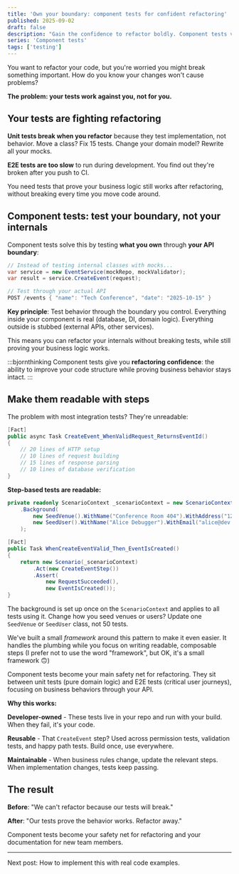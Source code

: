 ```yaml
---
title: 'Own your boundary: component tests for confident refactoring'
published: 2025-09-02
draft: false
description: "Gain the confidence to refactor boldly. Component tests verify business behavior without breaking on implementation changes, filling the gap between fragile unit tests and slow E2E tests."
series: 'Component tests'
tags: ['testing']
---
```


You want to refactor your code, but you're worried you might break something important. How do you know your changes won't cause problems?

**The problem: your tests work against you, not for you.**

## Your tests are fighting refactoring

**Unit tests break when you refactor** because they test implementation, not behavior. Move a class? Fix 15 tests. Change your domain model? Rewrite all your mocks.

**E2E tests are too slow** to run during development. You find out they're broken after you push to CI.

You need tests that prove your business logic still works after refactoring, without breaking every time you move code around.

## Component tests: test your boundary, not your internals

Component tests solve this by testing **what you own** through **your API boundary**:

```csharp
// Instead of testing internal classes with mocks...
var service = new EventService(mockRepo, mockValidator);
var result = service.CreateEvent(request);

// Test through your actual API
POST /events { "name": "Tech Conference", "date": "2025-10-15" }
```

**Key principle**: Test behavior through the boundary you control. Everything inside your component is real (database, DI, domain logic). Everything outside is stubbed (external APIs, other services).

This means you can refactor your internals without breaking tests, while still proving your business logic works.

:::bjornthinking
Component tests give you **refactoring confidence**: the ability to improve your code structure while proving business behavior stays intact.
:::

## Make them readable with steps

The problem with most integration tests? They're unreadable:

```csharp
[Fact]
public async Task CreateEvent_WhenValidRequest_ReturnsEventId()
{
    // 20 lines of HTTP setup
    // 10 lines of request building
    // 15 lines of response parsing
    // 10 lines of database verification
}
```

**Step-based tests are readable:**

```csharp
private readonly ScenarioContext _scenarioContext = new ScenarioContext(serviceFixture, testOutputHelper)
    .Background(
        new SeedVenue().WithName("Conference Room 404").WithAddress("123 Null Pointer Ave"),
        new SeedUser().WithName("Alice Debugger").WithEmail("alice@dev.local")
    );

[Fact]
public Task WhenCreateEventValid_Then_EventIsCreated()
{
    return new Scenario(_scenarioContext)
        .Act(new CreateEventStep())
        .Assert(
            new RequestSucceeded(),
            new EventIsCreated());
}
```

The background is set up once on the `ScenarioContext` and applies to all tests using it. Change how you seed venues or users? Update one `SeedVenue` or `SeedUser` class, not 50 tests.

We've built a small *framework* around this pattern to make it even easier. It handles the plumbing while you focus on writing readable, composable steps (I prefer not to use the word "framework", but OK, it's a small framework 🙃)

Component tests become your main safety net for refactoring. They sit between unit tests (pure domain logic) and E2E tests (critical user journeys), focusing on business behaviors through your API.

**Why this works:**

**Developer-owned** - These tests live in your repo and run with your build. When they fail, it's your code.

**Reusable** - That `CreateEvent` step? Used across permission tests, validation tests, and happy path tests. Build once, use everywhere.

**Maintainable** - When business rules change, update the relevant steps. When implementation changes, tests keep passing.

## The result

**Before**: "We can't refactor because our tests will break."

**After**: "Our tests prove the behavior works. Refactor away."

Component tests become your safety net for refactoring and your documentation for new team members.

---

Next post: How to implement this with real code examples.